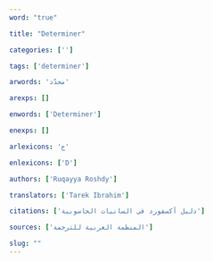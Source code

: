 ```yaml
---
word: "true"

title: "Determiner"

categories: ['']

tags: ['determiner']

arwords: 'محدّد'

arexps: []

enwords: ['Determiner']

enexps: []

arlexicons: 'ح'

enlexicons: ['D']

authors: ['Ruqayya Roshdy']

translators: ['Tarek Ibrahim']

citations: ['دليل أكسفورد في السانيات الحاسوبية']

sources: ['المنظمة العربية للترجمة']

slug: ""
---
```

